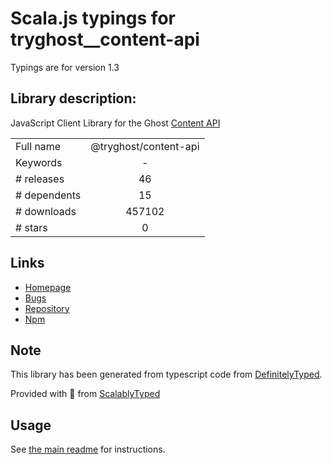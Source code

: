 
# Scala.js typings for tryghost__content-api

Typings are for version 1.3

## Library description:
JavaScript Client Library for the Ghost [Content API](https://ghost.org/docs/api/content/)

|                    |                 |
| ------------------ | :-------------: |
| Full name          | @tryghost/content-api |
| Keywords           | - |
| # releases         | 46 |
| # dependents       | 15 |
| # downloads        | 457102 |
| # stars            | 0 |

## Links
- [Homepage](https://github.com/TryGhost/Ghost-SDK#readme)
- [Bugs](https://github.com/TryGhost/Ghost-SDK/issues)
- [Repository](https://github.com/TryGhost/Ghost-SDK)
- [Npm](https://www.npmjs.com/package/%40tryghost%2Fcontent-api)
    


## Note
This library has been generated from typescript code from [DefinitelyTyped](https://definitelytyped.org).

Provided with :purple_heart: from [ScalablyTyped](https://github.com/oyvindberg/ScalablyTyped)

## Usage
See [the main readme](../../readme.md) for instructions.


